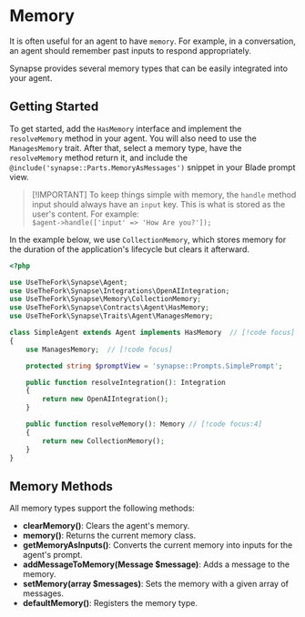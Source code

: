 # Memory

It is often useful for an agent to have `memory`. For example, in a conversation, an agent should remember past inputs to respond appropriately.

Synapse provides several memory types that can be easily integrated into your agent.

## Getting Started

To get started, add the `HasMemory` interface and implement the `resolveMemory` method in your agent. You will also need to use the `ManagesMemory` trait. After that, select a memory type, have the `resolveMemory` method return it, and include the `@include('synapse::Parts.MemoryAsMessages')` snippet in your Blade prompt view.

> \[!IMPORTANT\]
> To keep things simple with memory, the `handle` method input should always have an `input` key. This is what is stored as the user's content. For example:\
> `$agent->handle(['input' => 'How Are you?']);`

In the example below, we use `CollectionMemory`, which stores memory for the duration of the application's lifecycle but clears it afterward.

```php
<?php

use UseTheFork\Synapse\Agent;
use UseTheFork\Synapse\Integrations\OpenAIIntegration;
use UseTheFork\Synapse\Memory\CollectionMemory;
use UseTheFork\Synapse\Contracts\Agent\HasMemory;
use UseTheFork\Synapse\Traits\Agent\ManagesMemory;

class SimpleAgent extends Agent implements HasMemory  // [!code focus]
{
    use ManagesMemory;  // [!code focus]

    protected string $promptView = 'synapse::Prompts.SimplePrompt';

    public function resolveIntegration(): Integration
    {
        return new OpenAIIntegration();
    }

    public function resolveMemory(): Memory // [!code focus:4]
    {
        return new CollectionMemory();
    }
}
```

## Memory Methods

All memory types support the following methods:

- **clearMemory()**: Clears the agent's memory.
- **memory()**: Returns the current memory class.
- **getMemoryAsInputs()**: Converts the current memory into inputs for the agent's prompt.
- **addMessageToMemory(Message $message)**: Adds a message to the memory.
- **setMemory(array $messages)**: Sets the memory with a given array of messages.
- **defaultMemory()**: Registers the memory type.
